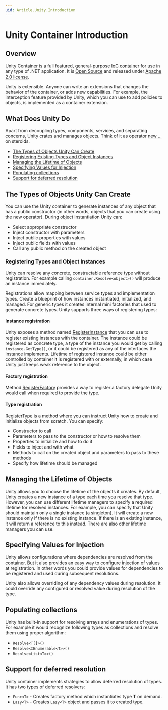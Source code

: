 ```yaml
---
uid: Article.Unity.Introduction
---
```


# Unity Container Introduction

## Overview

Unity Container is a full featured, general-purpose [IoC container](https://en.wikipedia.org/wiki/Inversion_of_control) for use in any type of .NET application. It is [Open Source](https://en.wikipedia.org/wiki/Open_source) and released under [Apache 2.0 license](https://github.com/unitycontainer/unity/blob/master/LICENSE).

Unity is extensible. Anyone can write an extensions that changes the behavior of the container, or adds new capabilities. For example, the interception feature provided by Unity, which you can use to add policies to objects, is implemented as a container extension.

## What Does Unity Do

Apart from decoupling types, components, services, and separating concerns, Unity crates and manages objects. Think of it as operator [new ...](https://docs.microsoft.com/en-us/dotnet/csharp/language-reference/keywords/new-operator) on steroids.

* [The Types of Objects Unity Can Create](#the-types-of-objects-unity-can-create)
* [Registering Existing Types and Object Instances](#registering-types-and-object-instances)
* [Managing the Lifetime of Objects](#managing-the-lifetime-of-objects)
* [Specifying Values for Injection](#specifying-values-for-injection)
* [Populating collections](#populating-collections)
* [Support for deferred resolution](#support-for-deferred-resolution)

## The Types of Objects Unity Can Create

You can use the Unity container to generate instances of any object that has a public constructor (in other words, objects that you can create using the new operator). During object instantiation Unity can:

* Select appropriate constructor 
* Inject constructor with parameters
* Inject public properties with values
* Inject public fields with values
* Call any public method on the created object

### Registering Types and Object Instances

Unity can resolve any concrete, constructable reference type without registration. For example calling `container.Resolve<object>()` will produce an instance immediately. 

Registrations allow mapping between service types and implementation types. Create a blueprint of how instances instantiated, initialized, and managed. For generic types it creates internal mini factories that used to generate concrete types. Unity supports three ways of registering types:

#### Instance registration

Unity exposes a method named [RegisterInstance](xref:Unity.IUnityContainer#Unity_IUnityContainer_RegisterInstance_System_Type_System_String_System_Object_Unity_Lifetime_IInstanceLifetimeManager_) that you can use to register existing instances with the container. The instance could be registered as concrete type, a type of the instance you would get by calling `instance.GetType()`, or it could be registered as any of the interfaces the instance implements. Lifetime of registered instance could be either controlled by container it is registered with or externally, in which case Unity just keeps weak reference to the object.

#### Factory registration

Method [RegisterFactory](xref:Unity.IUnityContainer#Unity_IUnityContainer_RegisterFactory_System_Type_System_String_System_Func_Unity_IUnityContainer_System_Type_System_String_System_Object__Unity_Lifetime_IFactoryLifetimeManager_) provides a way to register a factory delegate Unity would call when required to provide the type.

#### Type registration

[RegisterType](xref:Unity.IUnityContainer#Unity_IUnityContainer_RegisterType_System_Type_System_Type_System_String_Unity_Lifetime_ITypeLifetimeManager_Unity_Injection_InjectionMember___) is a method where you can instruct Unity how to create and initialize objects from scratch. You can specify:

* Constructor to call 
* Parameters to pass to the constructor or how to resolve them
* Properties to initialize and how to do it
* Fields to inject and with what
* Methods to call on the created object and parameters to pass to these methods
* Specify how lifetime should be managed

## Managing the Lifetime of Objects

Unity allows you to choose the lifetime of the objects it creates. By default, Unity creates a new instance of a type each time you resolve that type. However, you can use different lifetime managers to specify a required lifetime for resolved instances. For example, you can specify that Unity should maintain only a single instance (a singleton). It will create a new instance only if there is no existing instance. If there is an existing instance, it will return a reference to this instead. There are also other lifetime managers you can use.

## Specifying Values for Injection

Unity allows configurations where dependencies are resolved from the container. But it also provides an easy way to configure injection of values at registration. In other words you could provide values for dependencies to be registered and used during subsequent resolutions. 

Unity also allows overriding of any dependency values during resolution. It could override any configured or resolved value during resolution of the type.

## Populating collections

Unity has built-in support for resolving arrays and enumerations of types. For example it would recognize following types as collections and resolve them using proper algorithm:

* `Resolve<T[]>()`
* `Resolve<IEnumerable<T>>()`
* `Resolve<List<T>>()`

## Support for deferred resolution

Unity container implements strategies to allow deferred resolution of types. It has two types of deferred resolvers:

* `Func<T>` - Creates factory method which instantiates type **T** on demand.
* `Lazy<T>` - Creates `Lazy<T>` object and passes it to created type.

